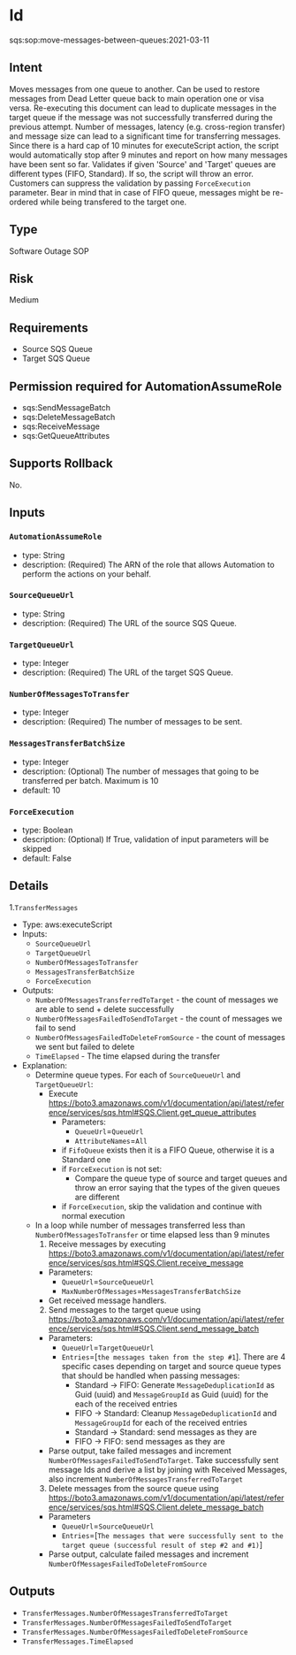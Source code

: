 # Id
sqs:sop:move-messages-between-queues:2021-03-11

## Intent
Moves messages from one queue to another. Can be used to restore messages from Dead Letter queue back to main operation one or visa versa.
Re-executing this document can lead to duplicate messages in the target queue if the message was not successfully transferred during the previous attempt.
Number of messages, latency (e.g. cross-region transfer) and message size can lead to a significant time for transferring messages. Since there is a hard cap of 10 minutes for executeScript action, the script would automatically stop after 9 minutes and report on how many messages have been sent so far.
Validates if given 'Source' and 'Target' queues are different types (FIFO, Standard). If so, the script will throw an error. Customers can suppress the validation by passing `ForceExecution` parameter. 
Bear in mind that in case of FIFO queue, messages might be re-ordered while being transfered to the target one. 

## Type
Software Outage SOP

## Risk
Medium

## Requirements
* Source SQS Queue
* Target SQS Queue

## Permission required for AutomationAssumeRole
* sqs:SendMessageBatch
* sqs:DeleteMessageBatch
* sqs:ReceiveMessage
* sqs:GetQueueAttributes

## Supports Rollback
No.

## Inputs
### `AutomationAssumeRole`
  * type: String
  * description: (Required) The ARN of the role that allows Automation to perform the actions on your behalf.
### `SourceQueueUrl`
  * type: String
  * description: (Required) The URL of the source SQS Queue.
### `TargetQueueUrl`
  * type: Integer
  * description: (Required) The URL of the target SQS Queue.
### `NumberOfMessagesToTransfer`
  * type: Integer
  * description: (Required) The number of messages to be sent.
### `MessagesTransferBatchSize`
  * type: Integer
  * description: (Optional) The number of messages that going to be transferred per batch. Maximum is 10
  * default: 10
### `ForceExecution`
  * type: Boolean
  * description: (Optional) If True, validation of input parameters will be skipped
  * default: False

## Details

1.`TransferMessages`
  * Type: aws:executeScript
  * Inputs:
      * `SourceQueueUrl`
      * `TargetQueueUrl`
      * `NumberOfMessagesToTransfer`
      * `MessagesTransferBatchSize`
      * `ForceExecution`
  * Outputs:
      * `NumberOfMessagesTransferredToTarget` - the count of messages we are able to send + delete successfully
      * `NumberOfMessagesFailedToSendToTarget` - the count of messages we fail to send
      * `NumberOfMessagesFailedToDeleteFromSource` - the count of messages we sent but failed to delete
      * `TimeElapsed` - The time elapsed during the transfer
  * Explanation:
      * Determine queue types. For each of `SourceQueueUrl` and `TargetQueueUrl`:
        * Execute https://boto3.amazonaws.com/v1/documentation/api/latest/reference/services/sqs.html#SQS.Client.get_queue_attributes 
          * Parameters:
            * `QueueUrl`=`QueueUrl`
            * `AttributeNames`=`All`
          * if `FifoQueue` exists then it is a FIFO Queue, otherwise it is a Standard one
          * if `ForceExecution` is not set: 
            * Compare the queue type of source and target queues and throw an error saying that the types of the given queues are different
          * if `ForceExecution`, skip the validation and continue with normal execution
      * In a loop while number of messages transferred less than `NumberOfMessagesToTransfer` or time elapsed less than 9 minutes 
        1. Receive messages by executing https://boto3.amazonaws.com/v1/documentation/api/latest/reference/services/sqs.html#SQS.Client.receive_message 
          * Parameters:
            * `QueueUrl`=`SourceQueueUrl`
            * `MaxNumberOfMessages`=`MessagesTransferBatchSize`
          * Get received message handlers.
        2. Send messages to the target queue using https://boto3.amazonaws.com/v1/documentation/api/latest/reference/services/sqs.html#SQS.Client.send_message_batch 
          * Parameters:
            * `QueueUrl`=`TargetQueueUrl`
            * `Entries`=[`the messages taken from the step #1`]. There are 4 specific cases depending on target and source queue types that should be handled when passing messages:
              * Standard -> FIFO: Generate `MessageDeduplicationId` as Guid (uuid) and `MessageGroupId` as Guid (uuid) for the each of the received entries
              * FIFO -> Standard: Cleanup `MessageDeduplicationId` and `MessageGroupId` for each of the received entries
              * Standard -> Standard: send messages as they are
              * FIFO -> FIFO: send messages as they are
          * Parse output, take failed messages and increment `NumberOfMessagesFailedToSendToTarget`. Take successfully sent message Ids and derive a list by joining with Received Messages, also increment `NumberOfMessagesTransferredToTarget`
        3. Delete messages from the source queue using https://boto3.amazonaws.com/v1/documentation/api/latest/reference/services/sqs.html#SQS.Client.delete_message_batch
          * Parameters
            * `QueueUrl`=`SourceQueueUrl`
            * `Entries`=[`The messages that were successfully sent to the target queue (successful result of step #2 and #1)`]
          * Parse output, calculate failed messages and increment `NumberOfMessagesFailedToDeleteFromSource`

## Outputs
* `TransferMessages.NumberOfMessagesTransferredToTarget` 
* `TransferMessages.NumberOfMessagesFailedToSendToTarget` 
* `TransferMessages.NumberOfMessagesFailedToDeleteFromSource` 
* `TransferMessages.TimeElapsed` 
